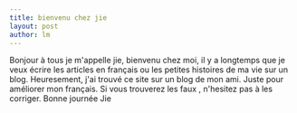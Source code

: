 ```yaml
---
title: bienvenu chez jie 
layout: post
author: lm
---
```

<p>Bonjour à tous je m'appelle jie, bienvenu chez moi, il y a longtemps que je veux écrire les articles en français ou les petites histoires de ma vie sur un blog. Heuresement, j'ai trouvé ce site sur un blog de mon ami. Juste pour améliorer mon français. Si vous trouverez les faux , n'hesitez pas à les corriger. Bonne journée Jie</p>
